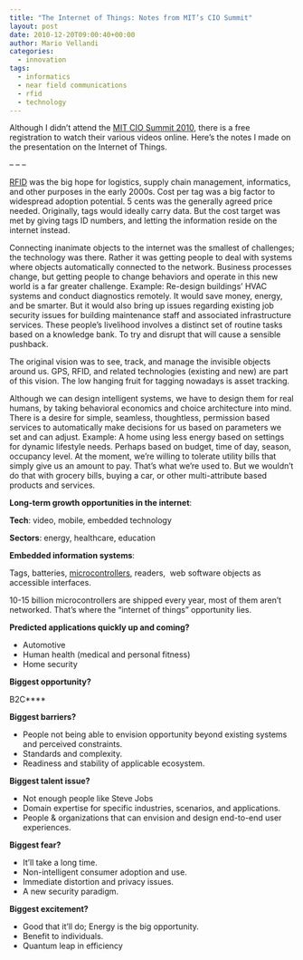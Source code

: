 ```yaml
---
title: "The Internet of Things: Notes from MIT’s CIO Summit"
layout: post
date: 2010-12-20T09:00:40+00:00
author: Mario Vellandi
categories:
  - innovation
tags:
  - informatics
  - near field communications
  - rfid
  - technology
---
```

Although I didn&#8217;t attend the [MIT CIO Summit 2010](http://www.mitcio.com/index.php), there is a free registration to watch their various videos online. Here&#8217;s the notes I made on the presentation on the Internet of Things.

&#8211; &#8211; &#8211;

[RFID](http://en.wikipedia.org/wiki/RFID) was the big hope for logistics, supply chain management, informatics, and other purposes in the early 2000s. Cost per tag was a big factor to widespread adoption potential. 5 cents was the generally agreed price needed. Originally, tags would ideally carry data. But the cost target was met by giving tags ID numbers, and letting the information reside on the internet instead.

Connecting inanimate objects to the internet was the smallest of challenges; the technology was there. Rather it was getting people to deal with systems where objects automatically connected to the network. Business processes change, but getting people to change behaviors and operate in this new world is a far greater challenge. Example: Re-design buildings&#8217; HVAC systems and conduct diagnostics remotely. It would save money, energy, and be smarter. But it would also bring up issues regarding existing job security issues for building maintenance staff and associated infrastructure services. These people&#8217;s livelihood involves a distinct set of routine tasks based on a knowledge bank. To try and disrupt that will cause a sensible pushback.

The original vision was to see, track, and manage the invisible objects around us. GPS, RFID, and related technologies (existing and new) are part of this vision. The low hanging fruit for tagging nowadays is asset tracking.

Although we can design intelligent systems, we have to design them for real humans, by taking behavioral economics and choice architecture into mind. There is a desire for simple, seamless, thoughtless, permission based services to automatically make decisions for us based on parameters we set and can adjust. Example: A home using less energy based on settings for dynamic lifestyle needs. Perhaps based on budget, time of day, season, occupancy level. At the moment, we&#8217;re willing to tolerate utility bills that simply give us an amount to pay. That&#8217;s what we&#8217;re used to. But we wouldn&#8217;t do that with grocery bills, buying a car, or other multi-attribute based products and services.

**Long-term growth opportunities in the internet**:

**Tech**: video, mobile, embedded technology

**Sectors**: energy, healthcare, education

**Embedded information systems**:

Tags, batteries, [microcontrollers](http://en.wikipedia.org/wiki/Microcontrollers), readers,  web software objects as accessible interfaces.

10-15 billion microcontrollers are shipped every year, most of them aren&#8217;t networked. That&#8217;s where the &#8220;internet of things&#8221; opportunity lies.

**Predicted applications quickly up and coming?**

  * Automotive
  * Human health (medical and personal fitness)
  * Home security

**Biggest opportunity?**

B2C****

**Biggest barriers?**

  * People not being able to envision opportunity beyond existing systems and perceived constraints.
  * Standards and complexity.
  * Readiness and stability of applicable ecosystem.

**Biggest talent issue?**

  * Not enough people like Steve Jobs
  * Domain expertise for specific industries, scenarios, and applications.
  * People & organizations that can envision and design end-to-end user experiences.

**Biggest fear?**

  * It&#8217;ll take a long time.
  * Non-intelligent consumer adoption and use.
  * Immediate distortion and privacy issues.
  * A new security paradigm.

**Biggest excitement?**

  * Good that it&#8217;ll do; Energy is the big opportunity.
  * Benefit to individuals.
  * Quantum leap in efficiency
